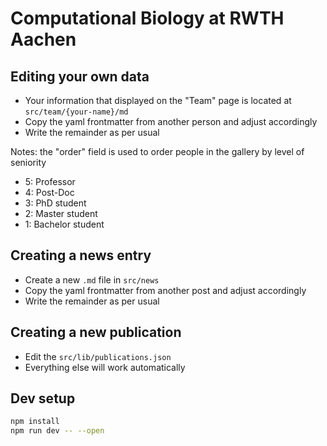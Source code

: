 # Computational Biology at RWTH Aachen

## Editing your own data

- Your information that displayed on the "Team" page is located at `src/team/{your-name}/md`
- Copy the yaml frontmatter from another person and adjust accordingly
- Write the remainder as per usual

Notes: the "order" field is used to order people in the gallery by level of seniority

- 5: Professor
- 4: Post-Doc
- 3: PhD student
- 2: Master student
- 1: Bachelor student

## Creating a news entry

- Create a new `.md` file in `src/news`
- Copy the yaml frontmatter from another post and adjust accordingly
- Write the remainder as per usual


## Creating a new publication

- Edit the `src/lib/publications.json`
- Everything else will work automatically

## Dev setup

```bash
npm install
npm run dev -- --open
```
